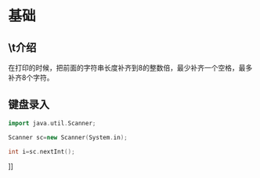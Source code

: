 # 基础

## \\t介绍

在打印的时候，把前面的字符串长度补齐到8的整数倍，最少补齐一个空格，最多补齐8个字符。

## 键盘录入

```C++
import java.util.Scanner;

Scanner sc=new Scanner(System.in);

int i=sc.nextInt();
```

]]
